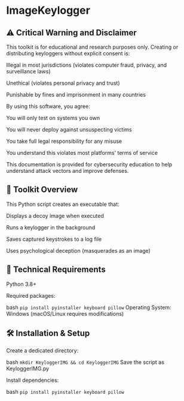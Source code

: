 # ImageKeylogger

## ⚠️ Critical Warning and Disclaimer
This toolkit is for educational and research purposes only. Creating or distributing keyloggers without explicit consent is:

Illegal in most jurisdictions (violates computer fraud, privacy, and surveillance laws)

Unethical (violates personal privacy and trust)

Punishable by fines and imprisonment in many countries

By using this software, you agree:

You will only test on systems you own

You will never deploy against unsuspecting victims

You take full legal responsibility for any misuse

You understand this violates most platforms' terms of service

This documentation is provided for cybersecurity education to help understand attack vectors and improve defenses.

## 📂 Toolkit Overview
This Python script creates an executable that:

Displays a decoy image when executed

Runs a keylogger in the background

Saves captured keystrokes to a log file

Uses psychological deception (masquerades as an image)

## 🧰 Technical Requirements
Python 3.8+

Required packages:

bash
`pip install pyinstaller keyboard pillow`
Operating System: Windows (macOS/Linux requires modifications)

## 🛠️ Installation & Setup
Create a dedicated directory:

bash
`mkdir KeyloggerIMG && cd KeyloggerIMG`
Save the script as KeyloggerIMG.py

Install dependencies:

bash
`pip install pyinstaller keyboard pillow`
